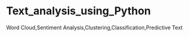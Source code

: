 # Text_analysis_using_Python
Word Cloud,Sentiment Analysis,Clustering,Classification,Predictive Text
